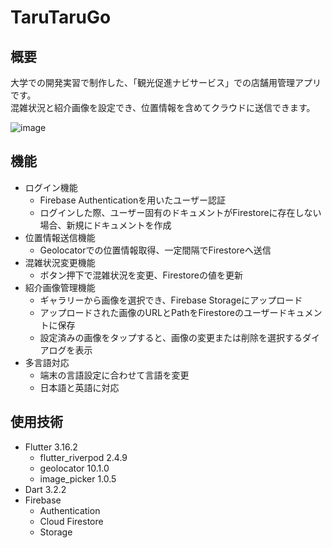# TaruTaruGo
## 概要
大学での開発実習で制作した、「観光促進ナビサービス」での店舗用管理アプリです。  
混雑状況と紹介画像を設定でき、位置情報を含めてクラウドに送信できます。

![image](https://github.com/YM-0/TaruTaruGo-Manage/assets/108323257/7907a107-f5ad-4ec2-8c81-834b34836917)

## 機能
* ログイン機能
  * Firebase Authenticationを用いたユーザー認証
  * ログインした際、ユーザー固有のドキュメントがFirestoreに存在しない場合、新規にドキュメントを作成
* 位置情報送信機能
  * Geolocatorでの位置情報取得、一定間隔でFirestoreへ送信
* 混雑状況変更機能
  * ボタン押下で混雑状況を変更、Firestoreの値を更新
* 紹介画像管理機能
  * ギャラリーから画像を選択でき、Firebase Storageにアップロード
  * アップロードされた画像のURLとPathをFirestoreのユーザードキュメントに保存
  * 設定済みの画像をタップすると、画像の変更または削除を選択するダイアログを表示
* 多言語対応
  * 端末の言語設定に合わせて言語を変更
  * 日本語と英語に対応

## 使用技術
* Flutter 3.16.2
  * flutter_riverpod 2.4.9 
  * geolocator 10.1.0
  * image_picker 1.0.5
* Dart 3.2.2
* Firebase
  * Authentication
  * Cloud Firestore
  * Storage
